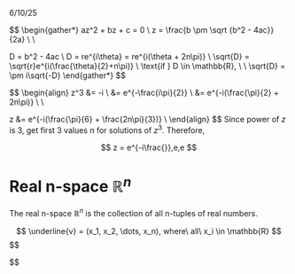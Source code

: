 6/10/25

$$
\begin{gather*}
az^2 + bz + c = 0 \\
z = \frac{b \pm \sqrt {b^2 - 4ac}}{2a} \\ \\

D = b^2 - 4ac \\
D = re^{i\theta} = re^{i(\theta + 2n\pi)} \\
\sqrt{D} = \sqrt{r}e^{i(\frac{\theta}{2}+n\pi)} \\
\text{if } D \in \mathbb{R}, \\ \\
\sqrt{D} = \pm i\sqrt{-D}
\end{gather*}
$$

$$
\begin{align}
z^3 &= -i \\
&= e^{-\frac{i\pi}{2}} \\
&= e^{-i(\frac{\pi}{2} + 2n\pi)} \\ \\ 

z &= e^{-i(\frac{\pi}{6} + \frac{2n\pi}{3})} \\
\end{align}
$$
Since power of $z$ is 3, get first 3 values $n$ for solutions of $z^3$.
Therefore,

$$
z = e^{-i\frac{}},e,e
$$

# Real n-space $\mathbb{R}^n$

The real n-space $\mathbb{R}^n$ is the collection of all n-tuples of real numbers.

$$
\underline{v} = (x_1, x_2, \dots, x_n), where\ all\ x_i \in \mathbb{R}
$$
$$

$$
